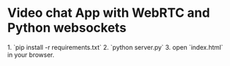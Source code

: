 <h1>Video chat App with WebRTC and Python websockets</h1>
1. `pip install -r requirements.txt`
2. `python server.py`
3. open `index.html` in your browser.
